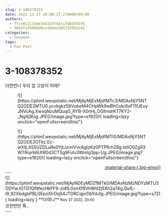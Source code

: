 ```yaml
---
slug: 3-108378352
date: 2022-11-27 20:00:17.270000+09:00
authors:
  - 7fce8c211ede3dd324f4ac1f46455df6
  - 56bdfafb606d9ce1b4ecdd572595e242
categories:
  - Seoyeon
tags:
  - Fan Post
---
```


# 3-108378352

<div class="post-container" markdown="1">
<div class="content-container md-sidebar__scrollwrap" markdown="1">

더연언니 우리 집 고양이 어때?
<figure markdown="1">
![](https://phinf.wevpstatic.net/MjAyMjExMjdfMTc3/MDAxNjY5NTQ2ODE2MTU0.ycvkgkz58VubeM4CHpWk9wBhCokr6xF11fJEuyJNVcAg.XwxqNzuMQuqG_RYB-X0nHj_OGfmdrKT7KY2-_NgXj9Ug.JPEG/image.jpg?type=e1920){ loading=lazy onclick="openFullscreen(this)"}
</figure>

<figure markdown="1">
![](https://phinf.wevpstatic.net/MjAyMjExMjdfMTI0/MDAxNjY5NTQ2ODE2OTkz.Ec-wX9_h55UZDLuRe0YjtJzmiVvcAgIzKz0PTPKrh28g.IoliO0Zg93WTRojrb6Ut9Dd3CTSg9Fulu3WmIg3pp-Ug.JPEG/image.jpg?type=e1920){ loading=lazy onclick="openFullscreen(this)"}
</figure>


</div>
</div>

<div style="text-align: right;" markdown="1">
<a href="https://weverse.io/fromis9/fanpost/3-108378352" style="text-align: right;">:material-share:{.big-emoji}</a>
</div>
---

<div class="comments-container md-sidebar__scrollwrap" markdown="1">
<div class="comment" markdown="1">
<div class='id-container' markdown="1">
![](https://phinf.wevpstatic.net/MjAyNDEyMDZfMTk0/MDAxNzMzNDYzMTU3ODYw.tGTD1QfitfecHkFF9-zI4fL0xnXf8VH8ht2j5Xh2a74g.QufL-i9_92XbdgbPBLGEpzXIrDqS4JTDRCqprDbYdJIg.JPEG/image.jpg?type=s72){ loading=lazy }
**<span class="artist">더여니</span>** <small>Nov 27 2022, 20:00</small><br>
</div>
<div class='comment-body' markdown="1">
코한번만 톡..
</div>
</div>
</div>
---
